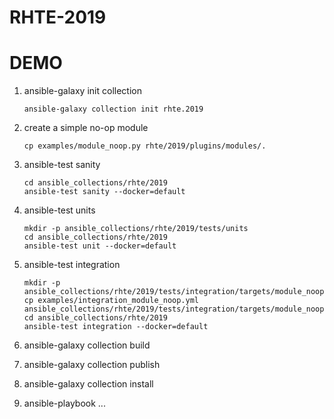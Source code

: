 # RHTE-2019

# DEMO

1. ansible-galaxy init collection

    ```
    ansible-galaxy collection init rhte.2019
    ```

2. create a simple no-op module

    ```
    cp examples/module_noop.py rhte/2019/plugins/modules/.
    ```

3. ansible-test sanity

    ```
    cd ansible_collections/rhte/2019
    ansible-test sanity --docker=default
    ```

4. ansible-test units 

    ``` 
    mkdir -p ansible_collections/rhte/2019/tests/units
    cd ansible_collections/rhte/2019
    ansible-test unit --docker=default
    ```

5. ansible-test integration

    ```
    mkdir -p ansible_collections/rhte/2019/tests/integration/targets/module_noop/tasks
    cp examples/integration_module_noop.yml ansible_collections/rhte/2019/tests/integration/targets/module_noop/tasks/main.yml
    cd ansible_collections/rhte/2019
    ansible-test integration --docker=default
    ```

6. ansible-galaxy collection build
7. ansible-galaxy collection publish
8. ansible-galaxy collection install
9. ansible-playbook ...

